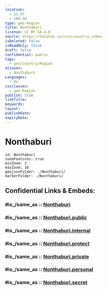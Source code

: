 ```yaml
---
location:
  - 13.97
  - 100.38
type: geo-Region
title: Nonthaburi
license: CC BY-SA 4.0
source: https://datahub.io/core/country-codes
isDeleted: false
isReadOnly: false
draft: false
confidential: public
tags:
  - geo/Country/Region
aliases:
  - Nonthaburi
Languages:
  - de
cssclasses:
  - geo-Region
publish: true
linkTitle:
keywords:
layout:
publishDate:
expiryDate:
---
```


# Nonthaburi

```leaflet
id: Nonthaburi
zoomFeatures: true 
minZoom: 2 
maxZoom: 18
geojsonFolder: ./Nonthaburi/
markerFolder: ./Nonthaburi/
```


## Confidential Links & Embeds: 

### #is_/same_as :: [Nonthaburi](/_Standards/Earth/Continent/Asia/Asia~South~East/Thailand/Provinces~Thailand/Nonthaburi.md) 

### #is_/same_as :: [Nonthaburi.public](/_public/Earth/Continent/Asia/Asia~South~East/Thailand/Provinces~Thailand/Nonthaburi.public.md) 

### #is_/same_as :: [Nonthaburi.internal](/_internal/Earth/Continent/Asia/Asia~South~East/Thailand/Provinces~Thailand/Nonthaburi.internal.md) 

### #is_/same_as :: [Nonthaburi.protect](/_protect/Earth/Continent/Asia/Asia~South~East/Thailand/Provinces~Thailand/Nonthaburi.protect.md) 

### #is_/same_as :: [Nonthaburi.private](/_private/Earth/Continent/Asia/Asia~South~East/Thailand/Provinces~Thailand/Nonthaburi.private.md) 

### #is_/same_as :: [Nonthaburi.personal](/_personal/Earth/Continent/Asia/Asia~South~East/Thailand/Provinces~Thailand/Nonthaburi.personal.md) 

### #is_/same_as :: [Nonthaburi.secret](/_secret/Earth/Continent/Asia/Asia~South~East/Thailand/Provinces~Thailand/Nonthaburi.secret.md)

